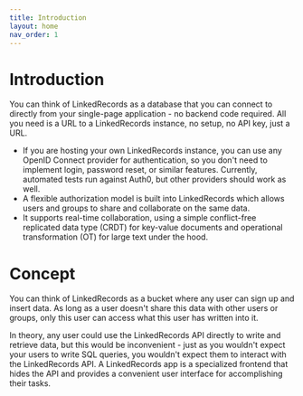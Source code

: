 ```yaml
---
title: Introduction
layout: home
nav_order: 1
---
```


# Introduction

You can think of LinkedRecords as a database that you can connect to directly from your
single-page application - no backend code required. All you need is a URL to a LinkedRecords
instance, no setup, no API key, just a URL.

- If you are hosting your own LinkedRecords instance, you can use any OpenID Connect
  provider for authentication, so you don't need to implement login, password reset,
  or similar features. Currently, automated tests run against Auth0, but other providers
  should work as well.
- A flexible authorization model is built into LinkedRecords which allows users and groups
  to share and collaborate on the same data.
- It supports real-time collaboration, using a simple conflict-free replicated
  data type (CRDT) for key-value documents and operational transformation (OT)
  for large text under the hood.

# Concept

You can think of LinkedRecords as a bucket where any user can sign up and insert data.
As long as a user doesn't share this data with other users or groups, only this user
can access what this user has written into it.

In theory, any user could use the LinkedRecords API directly to write and retrieve data,
but this would be inconvenient - just as you wouldn't expect your users to write SQL queries,
you wouldn't expect them to interact with the LinkedRecords API. A LinkedRecords app is a
specialized frontend that hides the API and provides a convenient user interface for
accomplishing their tasks.